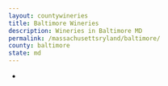 ```yaml
---
layout: countywineries
title: Baltimore Wineries
description: Wineries in Baltimore MD
permalink: /massachusettsryland/baltimore/
county: baltimore
state: md
---
```

-
